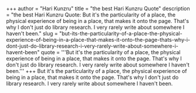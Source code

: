 +++
author = "Hari Kunzru"
title = "the best Hari Kunzru Quote"
description = "the best Hari Kunzru Quote: But it's the particularity of a place, the physical experience of being in a place, that makes it onto the page. That's why I don't just do library research. I very rarely write about somewhere I haven't been."
slug = "but-its-the-particularity-of-a-place-the-physical-experience-of-being-in-a-place-that-makes-it-onto-the-page-thats-why-i-dont-just-do-library-research-i-very-rarely-write-about-somewhere-i-havent-been"
quote = '''But it's the particularity of a place, the physical experience of being in a place, that makes it onto the page. That's why I don't just do library research. I very rarely write about somewhere I haven't been.'''
+++
But it's the particularity of a place, the physical experience of being in a place, that makes it onto the page. That's why I don't just do library research. I very rarely write about somewhere I haven't been.
